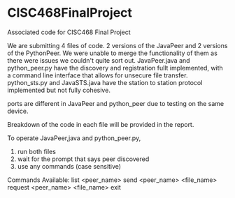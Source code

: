 # CISC468FinalProject
Associated code for CISC468 Final Project

We are submitting 4 files of code. 2 versions of the JavaPeer and 2 versions of the PythonPeer. We were unable to merge the functionality of them as there were issues we couldn't quite sort out. 
JavaPeer.java and python_peer.py have the discovery and registration fullt implemented, with a command line interface that allows for unsecure file transfer.
python_sts.py and JavaSTS.java have the station to station protocol implemented but not fully cohesive. 

ports are different in JavaPeer and python_peer due to testing on the same device. 

Breakdown of the code in each file will be provided in the report. 

To operate JavaPeer,java and python_peer.py, 
1. run both files
2. wait for the prompt that says peer discovered
3. use any commands (case sensitive)

Commands Available:
list <peer_name>
send <peer_name> <file_name>
request <peer_name> <file_name>
exit 
